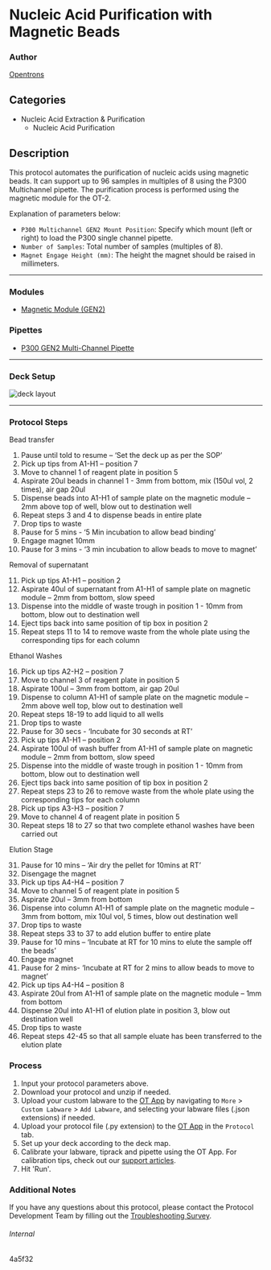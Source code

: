 # Nucleic Acid Purification with Magnetic Beads

### Author

[Opentrons](https://opentrons.com/)

## Categories

* Nucleic Acid Extraction & Purification
    * Nucleic Acid Purification

## Description

This protocol automates the purification of nucleic acids using magnetic beads. It can support up to 96 samples in multiples of 8 using the P300 Multichannel pipette. The purification process is performed using the magnetic module for the OT-2.

Explanation of parameters below:

- `P300 Multichannel GEN2 Mount Position`: Specify which mount (left or right) to load the P300 single channel pipette.
- `Number of Samples`: Total number of samples (multiples of 8).
- `Magnet Engage Height (mm)`: The height the magnet should be raised in millimeters.
---

### Modules

* [Magnetic Module (GEN2)](https://shop.opentrons.com/collections/hardware-modules/products/magdeck)

### Pipettes

- [P300 GEN2 Multi-Channel Pipette](https://shop.opentrons.com/collections/ot-2-robot/products/8-channel-electronic-pipette)

---

### Deck Setup

![deck layout](https://opentrons-protocol-library-website.s3.amazonaws.com/custom-README-images/4a5f32/4a5f32_deck.png)

---

### Protocol Steps

Bead transfer

1. Pause until told to resume – ‘Set the deck up as per the SOP’
2. Pick up tips from A1-H1 – position 7
3. Move to channel 1 of reagent plate in position 5
4. Aspirate 20ul beads in channel 1 - 3mm from bottom, mix (150ul vol, 2 times), air gap 20ul
5. Dispense beads into A1-H1 of sample plate on the magnetic module – 2mm above top of well, blow out to destination well
6. Repeat steps 3 and 4 to dispense beads in entire plate
7. Drop tips to waste
8. Pause for 5 mins - ‘5 Min incubation to allow bead binding’
9. Engage magnet 10mm
10. Pause for 3 mins - ‘3 min incubation to allow beads to move to magnet’

Removal of supernatant

11. Pick up tips A1-H1 – position 2
12. Aspirate 40ul of supernatant from A1-H1 of sample plate on magnetic module – 2mm from bottom, slow speed
13. Dispense into the middle of waste trough in position 1 - 10mm from bottom, blow out to destination well
14. Eject tips back into same position of tip box in position 2
15. Repeat steps 11 to 14 to remove waste from the whole plate using the corresponding tips for each column

Ethanol Washes

16. Pick up tips A2-H2 – position 7
17. Move to channel 3 of reagent plate in position 5
18. Aspirate 100ul – 3mm from bottom, air gap 20ul
19. Dispense to column A1-H1 of sample plate on the magnetic module – 2mm above well top, blow out to destination well
20. Repeat steps 18-19 to add liquid to all wells
21. Drop tips to waste
22. Pause for 30 secs - ‘Incubate for 30 seconds at RT’
23. Pick up tips A1-H1 – position 2
24. Aspirate 100ul of wash buffer from A1-H1 of sample plate on magnetic module – 2mm from bottom, slow speed
25. Dispense into the middle of waste trough in position 1 - 10mm from bottom, blow out to destination well
26. Eject tips back into same position of tip box in position 2
27. Repeat steps 23 to 26 to remove waste from the whole plate using the corresponding tips for each column
28. Pick up tips A3-H3 – position 7
29. Move to channel 4 of reagent plate in position 5
30. Repeat steps 18 to 27 so that two complete ethanol washes have been carried out

Elution Stage

31. Pause for 10 mins – ‘Air dry the pellet for 10mins at RT’
32. Disengage the magnet
33. Pick up tips A4-H4 – position 7
34. Move to channel 5 of reagent plate in position 5
35. Aspirate 20ul – 3mm from bottom
36. Dispense into column A1-H1 of sample plate on the magnetic module – 3mm from bottom, mix 10ul vol, 5 times, blow out destination well
37. Drop tips to waste
38. Repeat steps 33 to 37 to add elution buffer to entire plate
39. Pause for 10 mins – ‘Incubate at RT for 10 mins to elute the sample off the beads’
40. Engage magnet
41. Pause for 2 mins- ‘Incubate at RT for 2 mins to allow beads to move to magnet’
42. Pick up tips A4-H4 – position 8
43. Aspirate 20ul from A1-H1 of sample plate on the magnetic module – 1mm from bottom
44. Dispense 20ul into A1-H1 of elution plate in position 3, blow out destination well
45. Drop tips to waste
46. Repeat steps 42-45 so that all sample eluate has been transferred to the elution plate

### Process

1. Input your protocol parameters above.
2. Download your protocol and unzip if needed.
3. Upload your custom labware to the [OT App](https://opentrons.com/ot-app) by navigating to `More` > `Custom Labware` > `Add Labware`, and selecting your labware files (.json extensions) if needed.
4. Upload your protocol file (.py extension) to the [OT App](https://opentrons.com/ot-app) in the `Protocol` tab.
5. Set up your deck according to the deck map.
6. Calibrate your labware, tiprack and pipette using the OT App. For calibration tips, check out our [support articles](https://support.opentrons.com/en/collections/1559720-guide-for-getting-started-with-the-ot-2).
7. Hit 'Run'.

### Additional Notes

If you have any questions about this protocol, please contact the Protocol Development Team by filling out the [Troubleshooting Survey](https://protocol-troubleshooting.paperform.co/).

###### Internal

4a5f32

